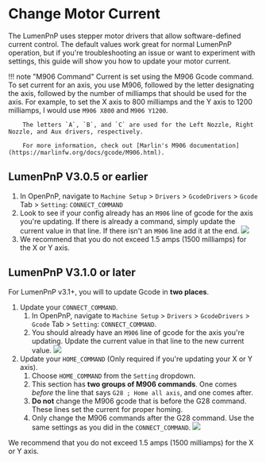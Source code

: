 # Change Motor Current

The LumenPnP uses stepper motor drivers that allow software-defined current control. The default values work great for normal LumenPnP operation, but if you're troubleshooting an issue or want to experiment with settings, this guide will show you how to update your motor current.

!!! note "M906 Command"
        Current is set using the M906 Gcode command. To set current for an axis, you use M906, followed by the letter designating the axis, followed by the number of milliamps that should be used for the axis. For example, to set the X axis to 800 milliamps and the Y axis to 1200 milliamps, I would use `M906 X800` and `M906 Y1200`.

        The letters `A`, `B`, and `C` are used for the Left Nozzle, Right Nozzle, and Aux drivers, respectively.

        For more information, check out [Marlin's M906 documentation](https://marlinfw.org/docs/gcode/M906.html).

## LumenPnP V3.0.5 or earlier

1. In OpenPnP, navigate to `Machine Setup` > `Drivers` > `GcodeDrivers` > `Gcode` Tab > `Setting`: `CONNECT_COMMAND`
2. Look to see if your config already has an `M906` line of gcode for the axis you're updating. If there is already a command, simply update the current value in that line. If there isn't an `M906` line add it at the end.
   ![](img/305-motor-current.png)
3. We recommend that you do not exceed 1.5 amps (1500 milliamps) for the X or Y axis.

## LumenPnP V3.1.0 or later

For LumenPnP v3.1+, you will to update Gcode in **two places**.

1. Update your `CONNECT_COMMAND`.
    1. In OpenPnP, navigate to `Machine Setup` > `Drivers` > `GcodeDrivers` > `Gcode` Tab > `Setting`: `CONNECT_COMMAND`.
    2. You should already have an `M906` line of gcode for the axis you're updating. Update the current value in that line to the new current value.
    ![](img/31-connect.png)
2. Update your `HOME_COMMAND` (Only required if you're updating your X or Y axis).
    1. Choose `HOME_COMMAND` from the `Setting` dropdown.
    2. This section has **two groups of M906 commands**. One comes *before* the line that says `G28 ; Home all axis`, and one comes after.
    3. **Do not** change the M906 gcode that is before the G28 command. These lines set the current for proper homing.
    4. Only change the M906 commands after the G28 command. Use the same settings as you did in the `CONNECT_COMMAND`.
    ![](img/31-home.png)

We recommend that you do not exceed 1.5 amps (1500 milliamps) for the X or Y axis.